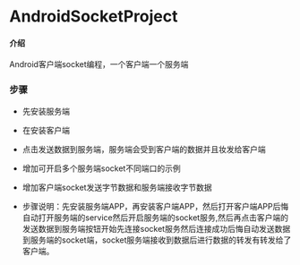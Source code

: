 # AndroidSocketProject

#### 介绍
Android客户端socket编程，一个客户端一个服务端

### 步骤
- 先安装服务端
- 在安装客户端
- 点击发送数据到服务端，服务端会受到客户端的数据并且妆发给客户端
- 增加可开启多个服务端socket不同端口的示例
- 增加客户端socket发送字节数据和服务端接收字节数据

- 步骤说明：先安装服务端APP，再安装客户端APP，然后打开客户端APP后悔自动打开服务端的service然后开启服务端的socket服务,然后再点击客户端的发送数据到服务端按钮开始先连接socket服务然后连接成功后悔自动发送数据到服务端的socket端，socket服务端接收到数据后进行数据的转发有转发给了客户端。